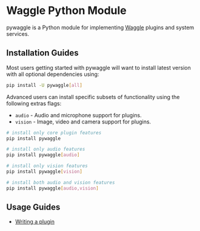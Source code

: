 # Waggle Python Module

pywaggle is a Python module for implementing [Waggle](https://github.com/waggle-sensor/waggle) plugins and system services.

## Installation Guides

Most users getting started with pywaggle will want to install latest version with all optional dependencies using:

```sh
pip install -U pywaggle[all]
```

Advanced users can install specific subsets of functionality using the following extras flags:

* `audio` - Audio and microphone support for plugins.
* `vision` - Image, video and camera support for plugins.

```sh
# install only core plugin features
pip install pywaggle

# install only audio features
pip install pywaggle[audio]

# install only vision features
pip install pywaggle[vision]

# install both audio and vision features
pip install pywaggle[audio,vision]
```

## Usage Guides

* [Writing a plugin](https://github.com/waggle-sensor/pywaggle/blob/main/docs/writing-a-plugin.md)
